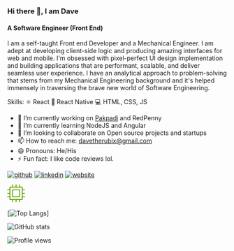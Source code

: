 ### Hi there 👋, I am Dave
#### A Software Engineer (Front End)
I am a self-taught Front end Developer and a Mechanical Engineer. I am adept at developing client-side logic and producing amazing interfaces for web and mobile. I'm obsessed with pixel-perfect UI design implementation and building applications that are performant, scalable, and deliver seamless user experience. I have an analytical approach to problem-solving that stems from my Mechanical Engineering background and it's helped immensely in traversing the brave new world of Software Engineering.

Skills: ⚛ React  📱 React Native 💻 HTML, CSS, JS

- 🔭 I’m currently working on [Pakpadi](https://pakpadi-demo.netlify.app/) and RedPenny 
- 🌱 I’m currently learning NodeJS and Angular 
- 👯 I’m looking to collaborate on Open source projects and startups 
- 📫 How to reach me: davetherubix@gmail.com 
- 😄 Pronouns: He/His 
- ⚡ Fun fact: I like code reviews lol. 


[<img src='https://cdn.jsdelivr.net/npm/simple-icons@3.0.1/icons/github.svg' alt='github' height='40'>](https://github.com/dayang4321)  [<img src='https://cdn.jsdelivr.net/npm/simple-icons@3.0.1/icons/linkedin.svg' alt='linkedin' height='40'>](https://www.linkedin.com/in/david-ayang/)  [<img src='https://cdn.jsdelivr.net/npm/simple-icons@3.0.1/icons/icloud.svg' alt='website' height='40'>](https://www.dayang.dev)  

<a href='https://docs.github.com/en/developers'><img src='https://raw.githubusercontent.com/acervenky/animated-github-badges/master/assets/devbadge.gif' width='40' height='40'></a> 

[![Top Langs](https://github-readme-stats.vercel.app/api/top-langs/?username=dayang4321&count_private=true&show_icons=true)]

![GitHub stats](https://github-readme-stats.vercel.app/api?username=dayang4321&show_icons=true&count_private=true)  

![Profile views](https://gpvc.arturio.dev/dayang4321)  
